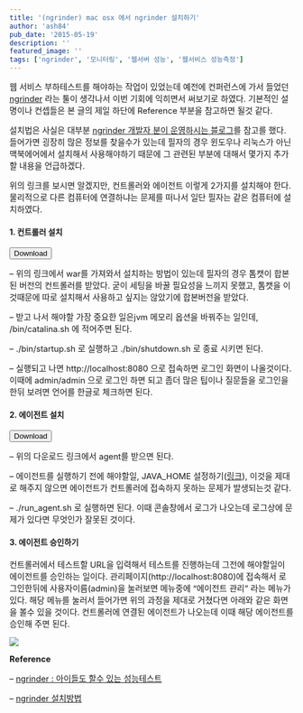 ```yaml
---
title: '(ngrinder) mac osx 에서 ngrinder 설치하기'
author: 'ash84'
pub_date: '2015-05-19'
description: ''
featured_image: ''
tags: ['ngrinder', '모니터링', '웹서버 성능', '웹서비스 성능측정']
---
```



<span style="font-size: 11pt;">웹 서비스 부하테스트를 해야하는 작업이 있었는데 예전에 컨퍼런스에 가서 들었던 </span>[<span style="font-size: 11pt;">ngrinder</span>](http://www.nhnopensource.org/ngrinder/)<span style="font-size: 11pt;"> 라는 툴이 생각나서 이번 기회에 익히면서 써보기로 하였다. 기본적인 설명이나 컨셉들은 본 글의 제일 하단에 Reference 부분을 참고하면 될것 같다. </span>

<span style="font-size: 11pt;">설치법은 사실은 대부분 </span>[<span style="font-size: 11pt;">ngrinder 개발자 분이 운영하시는 블로그</span>](http://junoyoon.tistory.com/entry/nGrinder-%EC%84%A4%EC%B9%98%EB%B0%A9%EB%B2%95)<span style="font-size: 11pt;">를 참고를 했다. 들어가면 굉장히 많은 정보를 찾을수가 있는데 필자의 경우 윈도우나 리눅스가 아닌 맥북에어에서 설치해서 사용해야하기 때문에 그 관련된 부분에 대해서 몇가지 추가할 내용을 언급하겠다. </span>

<span style="font-size: 11pt;">위의 링크를 보시면 알겠지만, 컨트롤러와 에이전트 이렇게 2가지를 설치해야 한다. 물리적으로 다른 컴퓨터에 연결하냐는 문제를 떠나서 일단 필자는 같은 컴퓨터에 설치하였다. </span>

#### 1. 컨트롤러 설치

<button class="btn btn-primary btn-xs" onclick="window.location.href='http://sourceforge.net/projects/ngrinder/files/ngrinder-3.2.3/ngrinder-controller-3.2.3-with-tomcat.zip/download'" type="button"> Download </button>

<span style="font-size: 11pt;">  
</span>

<span style="font-size: 11pt;">– 위의 링크에서 war를 가져와서 설치하는 방법이 있는데 필자의 경우 톰캣이 합본된 버전의 컨트롤러를 받았다. 굳이 세팅을 바꿀 필요성을 느끼지 못했고, 톰캣을 이것때문에 따로 설치해서 사용하고 싶지는 않았기에 합본버전을 받았다. </span>

<span style="font-size: 11pt;">– 받고 나서 해야할 가장 중요한 일은jvm 메모리 옵션을 바꿔주는 일인데, /bin/catalina.sh 에 적어주면 된다. </span>

<span style="font-size: 11pt;">– ./bin/startup.sh 로 실행하고 ./bin/shutdown.sh 로 종료 시키면 된다. </span>

<span style="font-size: 11pt;">– 실행되고 나면 http://localhost:8080 으로 접속하면 로그인 화면이 나올것이다. 이때에 admin/admin 으로 로그인 하면 되고 좀더 많은 팁이나 질문들을 로그인을 한뒤 보려면 언어를 한글로 체크하면 된다. </span>

#### 2. 에이전트 설치

<button class="btn btn-primary btn-xs" onclick="window.location.href='http://sourceforge.net/projects/ngrinder/files/ngrinder-3.2.3/ngrinder-core-3.2.3-agent-package.zip/download'" type="button">Download</button>

<span style="font-size: 11pt;">– 위의 다운로드 링크에서 agent를 받으면 된다. </span>

<span style="font-size: 11pt;">– 에이전트를 실행하기 전에 해야할일, JAVA_HOME 설정하기(</span>[<span style="font-size: 11pt;">링크</span>](http://www.mkyong.com/java/how-to-set-java_home-environment-variable-on-mac-os-x/)<span style="font-size: 11pt;">), 이것을 제대로 해주지 않으면 에이전트가 컨트롤러에 접속하지 못하는 문제가 발생되는것 같다. </span>

<span style="font-size: 11pt;">– ./run_agent.sh 로 실행하면 된다. 이때 콘솔창에서 로그가 나오는데 로그상에 문제가 있다면 무엇인가 잘못된 것이다. </span>

#### 3. 에이전트 승인하기

<span style="font-size: 11pt;">컨트롤러에서 테스트할 URL을 입력해서 테스트를 진행하는데 그전에 해야할일이 에이전트를 승인하는 일이다. 관리페이지(http://localhost:8080)에 접속해서 로그인한뒤에 사용자이름(admin)을 눌러보면 메뉴중에 “에이전트 관리” 라는 메뉴가 있다. 해당 메뉴를 눌러서 들어가면 위의 과정을 제대로 거쳤다면 아래와 같은 화면을 볼수 있을 것이다. 컨트롤러에 연결된 에이전트가 나오는데 이때 해당 에이전트를 승인해 주면 된다. </span>

![](http://ash84.net/wp-content/uploads/1/cfile25.uf.275CE74A52FACCBB313C50.png)

<span style="font-size: 11pt;">**Reference**</span>

<span style="font-size: 11pt;">– </span>[<span style="font-size: 11pt;">ngrinder : 아이들도 할수 있는 성능테스트</span>](http://deview.kr/2013/detail.nhn?topicSeq=2)<span style="font-size: 11pt;"> </span>

<span style="font-size: 11pt;">– </span>[<span style="font-size: 11pt;">ngrinder 설치방법</span>](http://junoyoon.tistory.com/entry/nGrinder-%EC%84%A4%EC%B9%98%EB%B0%A9%EB%B2%95)<span style="font-size: 11pt;"> </span>



